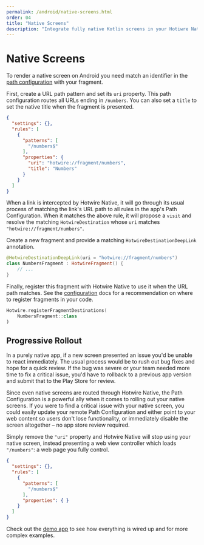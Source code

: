 ```yaml
---
permalink: /android/native-screens.html
order: 04
title: "Native Screens"
description: "Integrate fully native Kotlin screens in your Hotiwre Native app."
---
```


# Native Screens

To render a native screen on Android you need match an identifier in the [path configuration](/overview/path-configuration) with your fragment.

First, create a URL path pattern and set its `uri` property. This path configuration routes all URLs ending in `/numbers`. You can also set a `title` to set the native title when the fragment is presented.

```json
{
  "settings": {},
  "rules": [
    {
      "patterns": [
        "/numbers$"
      ],
      "properties": {
        "uri": "hotwire://fragment/numbers",
        "title": "Numbers"
      }
    }
  ]
}
```

When a link is intercepted by Hotwire Native, it will go through its usual process of matching the link's URL path to all rules in the app's Path Configuration. When it matches the above rule, it will propose a `visit` and resolve the matching `HotwireDestination` whose `uri` matches `"hotwire://fragment/numbers"`.

Create a new fragment and provide a matching `HotwireDestinationDeepLink` annotation.

```kotlin
@HotwireDestinationDeepLink(uri = "hotwire://fragment/numbers")
class NumbersFragment : HotwireFragment() {
    // ...
}
```

Finally, register this fragment with Hotwire Native to use it when the URL path matches. See the [configuration](/android/configuration) docs for a recommendation on where to register fragments in your code.

```kotlin
Hotwire.registerFragmentDestinations(
    NumbersFragment::class
)
```

## Progressive Rollout

In a purely native app, if a new screen presented an issue you'd be unable to react immediately. The usual process would be to rush out bug fixes and hope for a quick review. If the bug was severe or your team needed more time to fix a critical issue, you'd have to rollback to a previous app version and submit that to the Play Store for review.

Since even native screens are routed through Hotwire Native, the Path Configuration is a powerful ally when it comes to rolling out your native screens. If you were to find a critical issue with your native screen, you could easily update your remote Path Configuration and either point to your web content so users don't lose functionality, or immediately disable the screen altogether – no app store review required.

Simply remove the `"uri"` property and Hotwire Native will stop using your native screen, instead presenting a web view controller which loads `"/numbers"`: a web page you fully control.

```json
{
  "settings": {},
  "rules": [
    {
      "patterns": [
        "/numbers$"
      ],
      "properties": { }
    }
  ]
}
```

Check out the [demo app](https://github.com/hotwired/hotwire-native-android/tree/main/demo) to see how everything is wired up and for more complex examples.
